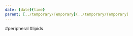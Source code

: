 ```yaml
---
date: {date}{time}
parent: [../temporary/Temporary](../temporary/Temporary)
---
```


#peripheral 
#lipids

